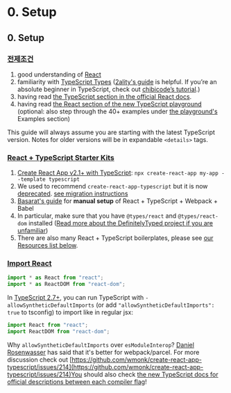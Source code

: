 # 0. Setup

## 0. Setup

### [전제조건](https://react-typescript-cheatsheet.netlify.app/docs/basic/setup#prerequisites)

1. good understanding of [React](https://reactjs.org/)
2. familiarity with [TypeScript Types](https://www.typescriptlang.org/docs/handbook/basic-types.html) \([2ality's guide](http://2ality.com/2018/04/type-notation-typescript.html) is helpful. If you’re an absolute beginner in TypeScript, check out [chibicode’s tutorial](https://ts.chibicode.com/todo/).\)
3. having read [the TypeScript section in the official React docs](https://reactjs.org/docs/static-type-checking.html#typescript).
4. having read [the React section of the new TypeScript playground](http://www.typescriptlang.org/play/index.html?jsx=2&esModuleInterop=true&e=181#example/typescript-with-react) \(optional: also step through the 40+ examples under [the playground's](http://www.typescriptlang.org/play/index.html) Examples section\)

This guide will always assume you are starting with the latest TypeScript version. Notes for older versions will be in expandable `<details>` tags.

### [React + TypeScript Starter Kits](https://react-typescript-cheatsheet.netlify.app/docs/basic/setup/#react--typescript-starter-kits)

1. [Create React App v2.1+ with TypeScript](https://facebook.github.io/create-react-app/docs/adding-typescript): `npx create-react-app my-app --template typescript`
2. We used to recommend `create-react-app-typescript` but it is now [deprecated](https://www.reddit.com/r/reactjs/comments/a5919a/createreactapptypescript_has_been_archived_rip/). [see migration instructions](https://vincenttunru.com/migrate-create-react-app-typescript-to-create-react-app/)
3. [Basarat's guide](https://github.com/basarat/typescript-react/tree/master/01%20bootstrap) for **manual setup** of React + TypeScript + Webpack + Babel
4. In particular, make sure that you have `@types/react` and `@types/react-dom` installed \([Read more about the DefinitelyTyped project if you are unfamiliar](https://definitelytyped.org/)\)
5. There are also many React + TypeScript boilerplates, please see [our Resources list below](https://github.com/typescript-cheatsheets/react-typescript-cheatsheet#recommended-react--typescript-codebases-to-learn-from).

### [Import React](https://react-typescript-cheatsheet.netlify.app/docs/basic/setup/#import-react)

```jsx
import * as React from "react";
import * as ReactDOM from "react-dom";
```

In [TypeScript 2.7+](https://www.typescriptlang.org/docs/handbook/release-notes/typescript-2-7.html), you can run TypeScript with `-allowSyntheticDefaultImports` \(or add `"allowSyntheticDefaultImports": true` to tsconfig\) to import like in regular jsx:

```jsx
import React from "react";
import ReactDOM from "react-dom";
```

Why `allowSyntheticDefaultImports` over `esModuleInterop`? [Daniel Rosenwasser](https://twitter.com/drosenwasser/status/1003097042653073408) has said that it's better for webpack/parcel. For more discussion check out [https://github.com/wmonk/create-react-app-typescript/issues/214](https://github.com/wmonk/create-react-app-typescript/issues/214)You should also check [the new TypeScript docs for official descriptions between each compiler flag](https://www.typescriptlang.org/v2/en/tsconfig#allowSyntheticDefaultImports)!

